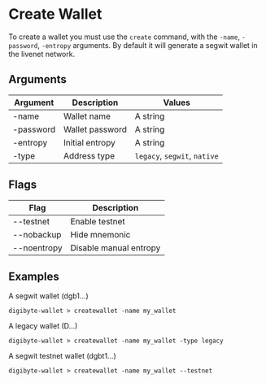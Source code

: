 # Create Wallet

To create a wallet you must use the `create` command, with the `-name`, `-password`, `-entropy` arguments. By default it will generate a segwit wallet in the livenet network.

## Arguments

| Argument  | Description       | Values                       |
| --------- | ----------------- | ---------------------------- |
| -name     | Wallet name       | A string                     |
| -password | Wallet password   | A string                     |
| -entropy  | Initial entropy   | A string                     |
| -type     | Address type      | `legacy`, `segwit`, `native` |

## Flags

| Flag        | Description            |
| ----------- | ---------------------- |
| --testnet   | Enable testnet         |
| --nobackup  | Hide mnemonic          |
| --noentropy | Disable manual entropy |

## Examples

A segwit wallet (dgb1...)
```
digibyte-wallet > createwallet -name my_wallet
```

A legacy wallet (D...)
```
digibyte-wallet > createwallet -name my_wallet -type legacy
```

A segwit testnet wallet (dgbt1...)
```
digibyte-wallet > createwallet -name my_wallet --testnet
```